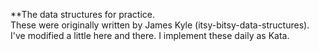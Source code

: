**The data structures for practice.  
These were originally written by James Kyle (itsy-bitsy-data-structures).
I've modified a little here and there. I implement these daily as Kata.
